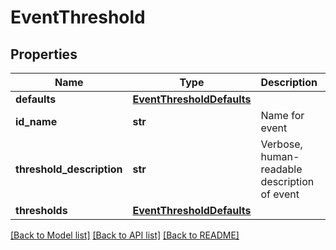 # EventThreshold

## Properties
Name | Type | Description | Notes
------------ | ------------- | ------------- | -------------
**defaults** | [**EventThresholdDefaults**](EventThresholdDefaults.md) |  | [optional] 
**id_name** | **str** | Name for event | [optional] 
**threshold_description** | **str** | Verbose, human-readable description of event | [optional] 
**thresholds** | [**EventThresholdDefaults**](EventThresholdDefaults.md) |  | [optional] 

[[Back to Model list]](../README.md#documentation-for-models) [[Back to API list]](../README.md#documentation-for-api-endpoints) [[Back to README]](../README.md)


